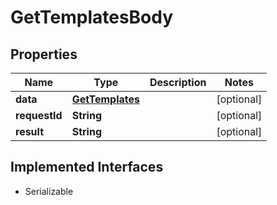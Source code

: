 

# GetTemplatesBody

## Properties

Name | Type | Description | Notes
------------ | ------------- | ------------- | -------------
**data** | [**GetTemplates**](GetTemplates.md) |  |  [optional]
**requestId** | **String** |  |  [optional]
**result** | **String** |  |  [optional]


## Implemented Interfaces

* Serializable



